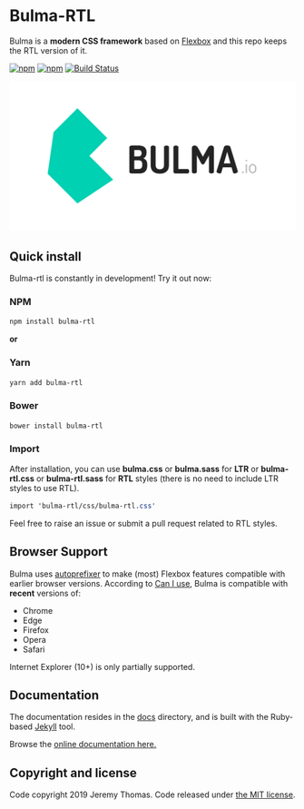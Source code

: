 # Bulma-RTL

Bulma is a **modern CSS framework** based on [Flexbox](https://developer.mozilla.org/en-US/docs/Web/CSS/CSS_Flexible_Box_Layout/Using_CSS_flexible_boxes) and this repo keeps the RTL version of it.

[![npm](https://img.shields.io/npm/v/bulma-rtl.svg)](https://www.npmjs.com/package/bulma-rtl)
[![npm](https://img.shields.io/npm/dm/bulma-rtl.svg)](https://www.npmjs.com/package/bulma-rtl)
[![Build Status](https://travis-ci.org/jgthms/bulma.svg?branch=master)](https://travis-ci.org/jgthms/bulma)

<a href="https://bulma.io"><img src="https://raw.githubusercontent.com/jgthms/bulma/master/docs/images/bulma-banner.png" alt="Bulma: a Flexbox CSS framework" style="max-width:100%;" width="600"></a>

## Quick install

Bulma-rtl is constantly in development! Try it out now:

### NPM

```sh
npm install bulma-rtl
```

**or**

### Yarn

```sh
yarn add bulma-rtl
```

### Bower

```sh
bower install bulma-rtl
```

### Import
After installation, you can use **bulma.css** or **bulma.sass** for **LTR** or **bulma-rtl.css** or **bulma-rtl.sass** for **RTL** styles
(there is no need to include LTR styles to use RTL).

```css
import 'bulma-rtl/css/bulma-rtl.css'
```

Feel free to raise an issue or submit a pull request related to RTL styles.

## Browser Support

Bulma uses [autoprefixer](https://github.com/postcss/autoprefixer) to make (most) Flexbox features compatible with earlier browser versions. According to [Can I use](https://caniuse.com/#feat=flexbox), Bulma is compatible with **recent** versions of:

* Chrome
* Edge
* Firefox
* Opera
* Safari

Internet Explorer (10+) is only partially supported.

## Documentation

The documentation resides in the [docs](docs) directory, and is built with the Ruby-based [Jekyll](https://jekyllrb.com/) tool.

Browse the [online documentation here.](https://bulma.io/documentation/overview/start/)

## Copyright and license

Code copyright 2019 Jeremy Thomas. Code released under [the MIT license](https://github.com/jgthms/bulma/blob/master/LICENSE).

[npm-link]: https://www.npmjs.com/package/bulma
[awesome-link]:  https://github.com/awesome-css-group/awesome-css
[awesome-badge]: https://cdn.rawgit.com/sindresorhus/awesome/d7305f38d29fed78fa85652e3a63e154dd8e8829/media/badge.svg
